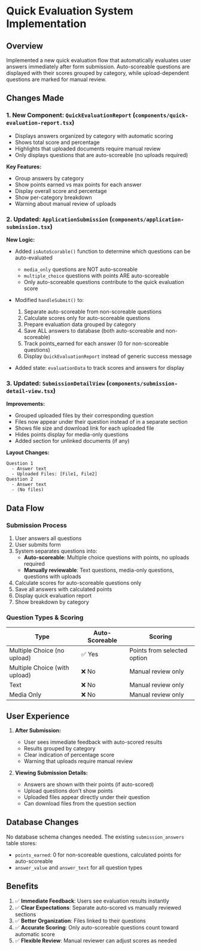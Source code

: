 # Quick Evaluation System Implementation

## Overview
Implemented a new quick evaluation flow that automatically evaluates user answers immediately after form submission. Auto-scoreable questions are displayed with their scores grouped by category, while upload-dependent questions are marked for manual review.

## Changes Made

### 1. New Component: `QuickEvaluationReport` (`components/quick-evaluation-report.tsx`)
- Displays answers organized by category with automatic scoring
- Shows total score and percentage
- Highlights that uploaded documents require manual review
- Only displays questions that are auto-scoreable (no uploads required)

**Key Features:**
- Group answers by category
- Show points earned vs max points for each answer
- Display overall score and percentage
- Show per-category breakdown
- Warning about manual review of uploads

### 2. Updated: `ApplicationSubmission` (`components/application-submission.tsx`)
**New Logic:**
- Added `isAutoScorable()` function to determine which questions can be auto-evaluated
  - `media_only` questions are NOT auto-scoreable
  - `multiple_choice` questions with points ARE auto-scoreable
  - Only auto-scoreable questions contribute to the quick evaluation score
  
- Modified `handleSubmit()` to:
  1. Separate auto-scoreable from non-scoreable questions
  2. Calculate scores only for auto-scoreable questions
  3. Prepare evaluation data grouped by category
  4. Save ALL answers to database (both auto-scoreable and non-scoreable)
  5. Track points_earned for each answer (0 for non-scoreable questions)
  6. Display `QuickEvaluationReport` instead of generic success message

- Added state: `evaluationData` to track scores and answers for display

### 3. Updated: `SubmissionDetailView` (`components/submission-detail-view.tsx`)
**Improvements:**
- Grouped uploaded files by their corresponding question
- Files now appear under their question instead of in a separate section
- Shows file size and download link for each uploaded file
- Hides points display for media-only questions
- Added section for unlinked documents (if any)

**Layout Changes:**
```
Question 1
  - Answer text
  - Uploaded Files: [File1, File2]
Question 2
  - Answer text
  - (No files)
```

## Data Flow

### Submission Process
1. User answers all questions
2. User submits form
3. System separates questions into:
   - **Auto-scoreable**: Multiple choice questions with points, no uploads required
   - **Manually reviewable**: Text questions, media-only questions, questions with uploads
4. Calculate scores for auto-scoreable questions only
5. Save all answers with calculated points
6. Display quick evaluation report
7. Show breakdown by category

### Question Types & Scoring

| Type | Auto-Scoreable | Scoring |
|------|---|---|
| Multiple Choice (no upload) | ✅ Yes | Points from selected option |
| Multiple Choice (with upload) | ❌ No | Manual review only |
| Text | ❌ No | Manual review only |
| Media Only | ❌ No | Manual review only |

## User Experience

1. **After Submission:**
   - User sees immediate feedback with auto-scored results
   - Results grouped by category
   - Clear indication of percentage score
   - Warning that uploads require manual review

2. **Viewing Submission Details:**
   - Answers are shown with their points (if auto-scored)
   - Upload questions don't show points
   - Uploaded files appear directly under their question
   - Can download files from the question section

## Database Changes
No database schema changes needed. The existing `submission_answers` table stores:
- `points_earned`: 0 for non-scoreable questions, calculated points for auto-scoreable
- `answer_value` and `answer_text` for all question types

## Benefits
1. ✅ **Immediate Feedback**: Users see evaluation results instantly
2. ✅ **Clear Expectations**: Separate auto-scored vs manually reviewed sections
3. ✅ **Better Organization**: Files linked to their questions
4. ✅ **Accurate Scoring**: Only auto-scoreable questions count toward automatic score
5. ✅ **Flexible Review**: Manual reviewer can adjust scores as needed
